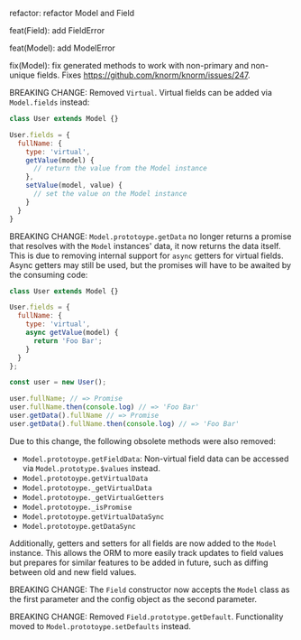 refactor: refactor Model and Field

feat(Field): add FieldError

feat(Model): add ModelError

fix(Model): fix generated methods to work with non-primary and non-unique
fields. Fixes https://github.com/knorm/knorm/issues/247.

BREAKING CHANGE: Removed `Virtual`. Virtual fields can be added
via `Model.fields` instead:

```js
class User extends Model {}

User.fields = {
  fullName: {
    type: 'virtual',
    getValue(model) {
      // return the value from the Model instance
    },
    setValue(model, value) {
      // set the value on the Model instance
    }
  }
}
```

BREAKING CHANGE: `Model.prototoype.getData` no longer returns a promise that
resolves with the `Model` instances' data, it now returns the data itself.
This is due to removing internal support for `async` getters for virtual
fields. Async getters may still be used, but the promises will have to be
awaited by the consuming code:

```js
class User extends Model {}

User.fields = {
  fullName: {
    type: 'virtual',
    async getValue(model) {
      return 'Foo Bar';
    }
  }
};

const user = new User();

user.fullName; // => Promise
user.fullName.then(console.log) // => 'Foo Bar'
user.getData().fullName // => Promise
user.getData().fullName.then(console.log) // => 'Foo Bar'
```

Due to this change, the following obsolete methods were also removed:

- `Model.prototoype.getFieldData`: Non-virtual field data can be accessed via
  `Model.prototype.$values` instead.
- `Model.prototoype.getVirtualData`
- `Model.prototoype._getVirtualData`
- `Model.prototoype._getVirtualGetters`
- `Model.prototoype._isPromise`
- `Model.prototoype.getVirtualDataSync`
- `Model.prototoype.getDataSync`

Additionally, getters and setters for all fields are now added to the `Model`
instance. This allows the ORM to more easily track updates to field values but
prepares for similar features to be added in future, such as diffing between
old and new field values.

BREAKING CHANGE: The `Field` constructor now accepts the `Model` class as the
first parameter and the config object as the second parameter.

BREAKING CHANGE: Removed `Field.prototype.getDefault`. Functionality moved to
`Model.prototoype.setDefaults` instead.
